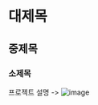 # 대제목 
## 중제목
### 소제목

프로젝트 설명 ->
![image](https://github.com/2024-SMHRD-IS-BigData-1/UNICODE/assets/100105935/20543331-ee0b-4ac9-9882-8549a5bbc7e1)
